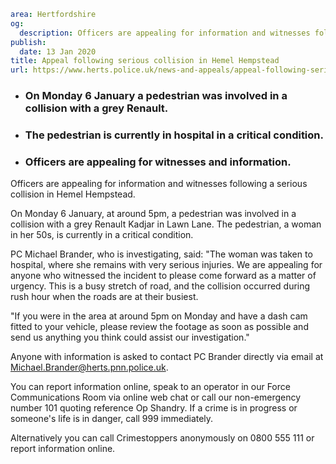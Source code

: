 ```yaml
area: Hertfordshire
og:
  description: Officers are appealing for information and witnesses following a serious collision in Hemel Hempstead.
publish:
  date: 13 Jan 2020
title: Appeal following serious collision in Hemel Hempstead
url: https://www.herts.police.uk/news-and-appeals/appeal-following-serious-collision-in-hemel-hempstead-1270
```

* ### On Monday 6 January a pedestrian was involved in a collision with a grey Renault.

 * ### The pedestrian is currently in hospital in a critical condition.

 * ### Officers are appealing for witnesses and information.

Officers are appealing for information and witnesses following a serious collision in Hemel Hempstead.

On Monday 6 January, at around 5pm, a pedestrian was involved in a collision with a grey Renault Kadjar in Lawn Lane. The pedestrian, a woman in her 50s, is currently in a critical condition.

PC Michael Brander, who is investigating, said: "The woman was taken to hospital, where she remains with very serious injuries. We are appealing for anyone who witnessed the incident to please come forward as a matter of urgency. This is a busy stretch of road, and the collision occurred during rush hour when the roads are at their busiest.

"If you were in the area at around 5pm on Monday and have a dash cam fitted to your vehicle, please review the footage as soon as possible and send us anything you think could assist our investigation."

Anyone with information is asked to contact PC Brander directly via email at Michael.Brander@herts.pnn.police.uk.

You can report information online, speak to an operator in our Force Communications Room via online web chat or call our non-emergency number 101 quoting reference Op Shandry. If a crime is in progress or someone's life is in danger, call 999 immediately.

Alternatively you can call Crimestoppers anonymously on 0800 555 111 or report information online.
